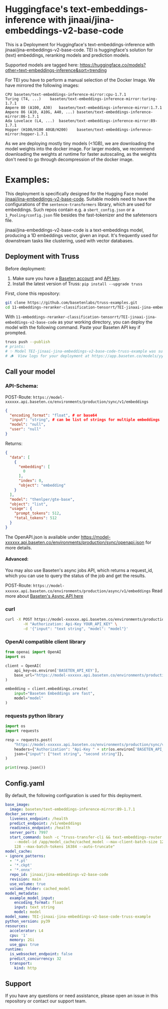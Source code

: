 # Huggingface's text-embeddings-inference with jinaai/jina-embeddings-v2-base-code

This is a Deployment for Huggingface's text-embeddings-inference with jinaai/jina-embeddings-v2-base-code. TEI is huggingface's solution for (text) embeddings, reranking models and prediction models.

Supported models are tagged here: https://huggingface.co/models?other=text-embeddings-inference&sort=trending

For TEI you have to perform a manual selection of the Docker Image. We have mirrored the following images:
```
CPU	baseten/text-embeddings-inference-mirror:cpu-1.7.1
Turing (T4, ...)	baseten/text-embeddings-inference-mirror:turing-1.7.1
Ampere 80 (A100, A30)	baseten/text-embeddings-inference-mirror:1.7.1
Ampere 86 (A10, A10G, A40, ...)	baseten/text-embeddings-inference-mirror:86-1.7.1
Ada Lovelace (L4, ...)	baseten/text-embeddings-inference-mirror:89-1.7.1
Hopper (H100/H100 40GB/H200)	baseten/text-embeddings-inference-mirror:hopper-1.7.1
```

As we are deploying mostly tiny models (<1GB), we are downloading the model weights into the docker image.
For larger models, we recommend downloading the weights at runtime for faster autoscaling, as the weights don't need to go through decompression of the docker image.


# Examples:
This deployment is specifically designed for the Hugging Face model [jinaai/jina-embeddings-v2-base-code](https://huggingface.co/jinaai/jina-embeddings-v2-base-code).
Suitable models need to have the configurations of the `sentence-transformers` library, which are used for embeddings. Such repos contain e.g. a `sbert_config.json` or a `1_Pooling/config.json` file besides the fast-tokenizer and the safetensors file.

jinaai/jina-embeddings-v2-base-code  is a text-embeddings model, producing a 1D embeddings vector, given an input.
It's frequently used for downstream tasks like clustering, used with vector databases.


## Deployment with Truss

Before deployment:

1. Make sure you have a [Baseten account](https://app.baseten.co/signup) and [API key](https://app.baseten.co/settings/account/api_keys).
2. Install the latest version of Truss: `pip install --upgrade truss`


First, clone this repository:
```sh
git clone https://github.com/basetenlabs/truss-examples.git
cd 11-embeddings-reranker-classification-tensorrt/TEI-jinaai-jina-embeddings-v2-base-code
```

With `11-embeddings-reranker-classification-tensorrt/TEI-jinaai-jina-embeddings-v2-base-code` as your working directory, you can deploy the model with the following command. Paste your Baseten API key if prompted.

```sh
truss push --publish
# prints:
# ✨ Model TEI-jinaai-jina-embeddings-v2-base-code-truss-example was successfully pushed ✨
# 🪵  View logs for your deployment at https://app.baseten.co/models/yyyyyy/logs/xxxxxx
```

## Call your model

### API-Schema:
POST-Route: `https://model-xxxxxx.api.baseten.co/environments/production/sync/v1/embeddings`
```json
{
  "encoding_format": "float", # or base64
  "input": "string", # can be list of strings for multiple embeddings
  "model": "null",
  "user": "null"
}
```

Returns:
```json
{
  "data": [
    {
      "embedding": [
        0
      ],
      "index": 0,
      "object": "embedding"
    }
  ],
  "model": "thenlper/gte-base",
  "object": "list",
  "usage": {
    "prompt_tokens": 512,
    "total_tokens": 512
  }
}
```
The OpenAPI.json is available under https://model-xxxxxx.api.baseten.co/environments/production/sync/openapi.json for more details.

#### Advanced:
You may also use Baseten's async jobs API, which returns a request_id, which you can use to query the status of the job and get the results.

POST-Route: `https://model-xxxxxx.api.baseten.co/environments/production/async/v1/embeddings`
Read more about [Baseten's Async API here](https://docs.baseten.co/invoke/async)

### curl
```bash
curl -X POST https://model-xxxxxx.api.baseten.co/environments/production/sync/v1/embeddings \
        -H "Authorization: Api-Key YOUR_API_KEY" \
        -d '{"input": "text string", "model": "model"}'
```

### OpenAI compatible client library
```python
from openai import OpenAI
import os

client = OpenAI(
    api_key=os.environ['BASETEN_API_KEY'],
    base_url="https://model-xxxxxx.api.baseten.co/environments/production/sync/v1"
)

embedding = client.embeddings.create(
    input="Baseten Embeddings are fast",
    model="model"
)
```
### requests python library

```python
import os
import requests

resp = requests.post(
    "https://model-xxxxxx.api.baseten.co/environments/production/sync/v1/embeddings",
    headers={"Authorization": "Api-Key " + str(os.environ['BASETEN_API_KEY'])},
    json={"input": ["text string", "second string"]},
)

print(resp.json())
```


## Config.yaml
By default, the following configuration is used for this deployment.

```yaml
base_image:
  image: baseten/text-embeddings-inference-mirror:89-1.7.1
docker_server:
  liveness_endpoint: /health
  predict_endpoint: /v1/embeddings
  readiness_endpoint: /health
  server_port: 7997
  start_command: bash -c "truss-transfer-cli && text-embeddings-router --port 7997
    --model-id /app/model_cache/cached_model --max-client-batch-size 128 --max-concurrent-requests
    128 --max-batch-tokens 16384 --auto-truncate"
model_cache:
- ignore_patterns:
  - '*.pt'
  - '*.ckpt'
  - '*.onnx'
  repo_id: jinaai/jina-embeddings-v2-base-code
  revision: main
  use_volume: true
  volume_folder: cached_model
model_metadata:
  example_model_input:
    encoding_format: float
    input: text string
    model: model
model_name: TEI-jinaai-jina-embeddings-v2-base-code-truss-example
python_version: py39
resources:
  accelerator: L4
  cpu: '1'
  memory: 2Gi
  use_gpu: true
runtime:
  is_websocket_endpoint: false
  predict_concurrency: 32
  transport:
    kind: http

```

## Support
If you have any questions or need assistance, please open an issue in this repository or contact our support team.
